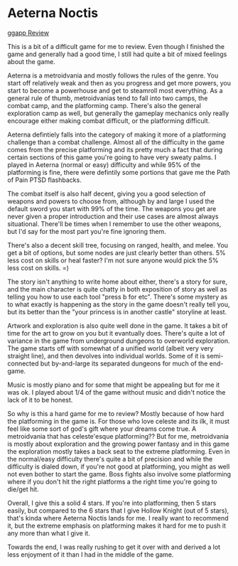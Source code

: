 # Aeterna Noctis
[ggapp Review](https://ggapp.io/null/reviews/aeterna-noctis/pumNYYiU)

This is a bit of a difficult game for me to review.  Even though I finished the game and generally had a good time, I still had quite a bit of mixed feelings about the game.

Aeterna is a metroidvania and mostly follows the rules of the genre.  You start off relatively weak and then as you progress and get more powers, you start to become a powerhouse and get to steamroll most everything.  As a general rule of thumb, metroidvanias tend to fall into two camps, the combat camp, and the platforming camp.  There's also the general exploration camp as well, but generally the gameplay mechanics only really encourage either making combat difficult, or the platforming difficult.  

Aeterna defintiely falls into the category of making it more of a platforming challenge than a combat challenge.  Almost all of the difficulty in the game comes from the precise platforming and its pretty much a fact that during certain sections of this game you're going to have very sweaty palms.  I played in Aeterna (normal or easy) difficulty and while 95% of the platforming is fine, there were defintily some portions that gave me the Path of Pain PTSD flashbacks.

The combat itself is also half decent, giving you a good selection of weapons and powers to choose from, although by and large I used the default sword you start with 99% of the time.  The weapons you get are never given a proper introduction and their use cases are almost always situational.  There'll be times when I remember to use the other weapons, but I'd say for the most part you're fine ignoring them.

There's also a decent skill tree, focusing on ranged, health, and melee.  You get a bit of options, but some nodes are just clearly better than others.  5% less cost on skills or heal faster?  I'm not sure anyone would pick the 5% less cost on skills. =)

The story isn't anything to write home about either, there's a story for sure, and the main character is quite chatty in both exposition of story as well as telling you how to use each tool "press b for etc".  There's some mystery as to what exactly is happening as the story in the game doesn't really tell you, but its better than the "your princess is in another castle" storyline at least.

Artwork and exploration is also quite well done in the game.  It takes a bit of time for the art to grow on you but it evantually does.  There's quite a lot of variance in the game from underground dungeons to overworld exploration.  The game starts off with somewhat of a unified world (albeit very very straight line), and then devolves into individual worlds.  Some of it is semi-connected but by-and-large its separated dungeons for much of the end-game.  

Music is mostly piano and for some that might be appealing but for me it was ok.  I played about 1/4 of the game without music and didn't notice the lack of it to be honest.  

So why is this a hard game for me to review?  Mostly because of how hard the platforming in the game is.  For those who love celeste and its ilk, it must feel like some sort of god's gift where your dreams come true.  A metroidvania that has celeste'esque platforming??  But for me, metroidvania is mostly about exploration and the growing power fantasy and in this game the exploration mostly takes a back seat to the extreme platforming.  Even in the normal/easy difficulty there's quite a bit of precision and while the difficulty is dialed down, if you're not good at platforming, you might as well not even bother to start the game.  Boss fights also involve some platforming where if you don't hit the right platforms a the right time you're going to die/get hit.  

Overall, I give this a solid 4 stars.  If you're into platforming, then 5 stars easily, but compared to the 6 stars that I give Hollow Knight (out of 5 stars), that's kinda where Aeterna Noctis lands for me.  I really want to recommend it, but the extreme emphasis on platforming makes it hard for me to push it any more than what I give it.  

Towards the end, I was really rushing to get it over with and derived a lot less enjoyment of it than I had in the middle of the game.  